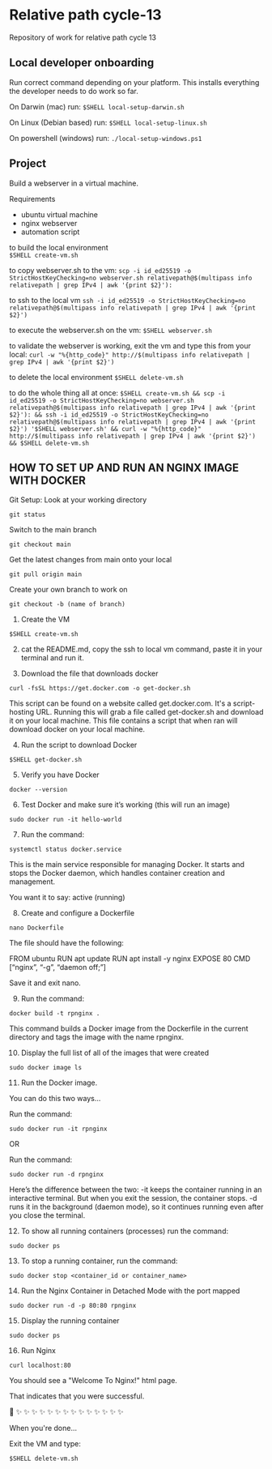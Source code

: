 # Relative path cycle-13

Repository of work for relative path cycle 13

## Local developer onboarding

Run correct command depending on your platform. 
This installs everything the developer needs to do work so far.

On Darwin (mac) run: 
`$SHELL local-setup-darwin.sh`

On Linux (Debian based) run:
`$SHELL local-setup-linux.sh`

On powershell (windows) run:
`./local-setup-windows.ps1`

## Project 
Build a webserver in a virtual machine.

Requirements
  * ubuntu virtual machine
  * nginx webserver
  * automation script

to build the local environment  
`$SHELL create-vm.sh`

to copy webserver.sh to the vm:
`scp -i id_ed25519 -o StrictHostKeyChecking=no webserver.sh relativepath@$(multipass info relativepath | grep IPv4 | awk '{print $2}'):`

to ssh to the local vm
`ssh -i id_ed25519 -o StrictHostKeyChecking=no relativepath@$(multipass info relativepath | grep IPv4 | awk '{print $2}')`

to execute the webserver.sh on the vm:
`$SHELL webserver.sh`

to validate the webserver is working, exit the vm and type this from your local:
`curl -w "%{http_code}" http://$(multipass info relativepath | grep IPv4 | awk '{print $2}')`

to delete the local environment 
`$SHELL delete-vm.sh`

to do the whole thing all at once:
`$SHELL create-vm.sh && scp -i id_ed25519 -o StrictHostKeyChecking=no webserver.sh relativepath@$(multipass info relativepath | grep IPv4 | awk '{print $2}'): && ssh -i id_ed25519 -o StrictHostKeyChecking=no relativepath@$(multipass info relativepath | grep IPv4 | awk '{print $2}') '$SHELL webserver.sh' && curl -w "%{http_code}" http://$(multipass info relativepath | grep IPv4 | awk '{print $2}') && $SHELL delete-vm.sh`


## HOW TO SET UP AND RUN AN NGINX IMAGE WITH DOCKER


Git Setup:
Look at your working directory
```shell
git status
```
Switch to the main branch
```shell
git checkout main
```
Get the latest changes from main onto your local
```shell
git pull origin main
```
Create your own branch to work on
```shell
git checkout -b (name of branch)
```



1. Create the VM
```shell
$SHELL create-vm.sh
```

2. cat the README.md, copy the ssh to local vm command, paste it in your terminal and 
run it.

3. Download the file that downloads docker
```shell
curl -fsSL https://get.docker.com -o get-docker.sh
```

This script can be found on a website called get.docker.com. It's a script-hosting 
URL. Running this will grab a file called get-docker.sh and download it on your local 
machine. This file contains a script that when ran will download docker on your local 
machine.

 4. Run the script to download Docker
```shell
$SHELL get-docker.sh
```

5. Verify you have Docker
```shell
docker --version
```

6. Test Docker and make sure it’s working (this will run an image)
```shell
sudo docker run -it hello-world
```

7. Run the command:
```shell
systemctl status docker.service 
```

This is the main service responsible for managing Docker. It starts and stops the 
Docker daemon, which handles container creation and management.

You want it to say: active (running)

8. Create and configure a Dockerfile
```shell
nano Dockerfile
```

The file should have the following:

FROM ubuntu
RUN apt update
RUN apt install -y nginx
EXPOSE 80
CMD [“nginx”, “-g”, “daemon off;”]

Save it and exit nano.

9. Run the command:
```shell
docker build -t rpnginx .
```

This command builds a Docker image from the Dockerfile in the current directory and 
tags the image with the name rpnginx.

10. Display the full list of all of the images that were created
```shell
sudo docker image ls
```

11. Run the Docker image.

You can do this two ways...

Run the command:
```shell
sudo docker run -it rpnginx 
```

OR

Run the command:
```shell
sudo docker run -d rpnginx
```

Here’s the difference between the two:
-it keeps the container running in an interactive terminal. But when you exit the 
session, the container stops.
-d runs it in the background (daemon mode), so it continues running even after you 
close the terminal.

12. To show all running containers (processes) run the command:
```shell
sudo docker ps
```

13. To stop a running container, run the command:
```shell
sudo docker stop <container_id or container_name>
```

14. Run the  Nginx Container in Detached Mode with the port mapped
```shell
sudo docker run -d -p 80:80 rpnginx
```

15. Display the running container
```shell
sudo docker ps
```

16. Run Nginx
```shell
curl localhost:80
```

You should see a "Welcome To Nginx!" html page.

That indicates that you were successful.

🐳 ✨ ✨ ✨ ✨ ✨ ✨ ✨ ✨ ✨ ✨ ✨ ✨ ✨ ✨

When you're done...

Exit the VM and type:
```shell
$SHELL delete-vm.sh
```

